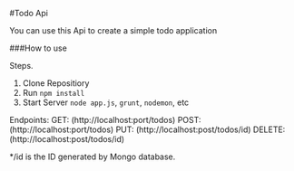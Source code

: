 #Todo Api

You can use this Api to create a simple todo application 

###How to use

Steps.
1. Clone Repositiory
2. Run `npm install`
3. Start Server `node app.js`, `grunt`, `nodemon`, etc

Endpoints:
GET: (http://localhost:port/todos)
POST: (http://localhost:port/todos)
PUT: (http://localhost:post/todos/id)
DELETE: (http://localhost:post/todos/id)

*/id is the ID generated by Mongo database.